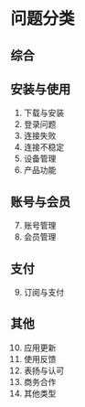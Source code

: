 # 问题分类

## 综合
## 安装与使用
1. 下载与安装
2. 登录问题
3. 连接失败
4. 连接不稳定
5. 设备管理
6. 产品功能

## 账号与会员
7. 账号管理
8. 会员管理

## 支付
9. 订阅与支付

## 其他
10. 应用更新
11. 使用反馈
12. 表扬与认可
13. 商务合作
14. 其他类型
